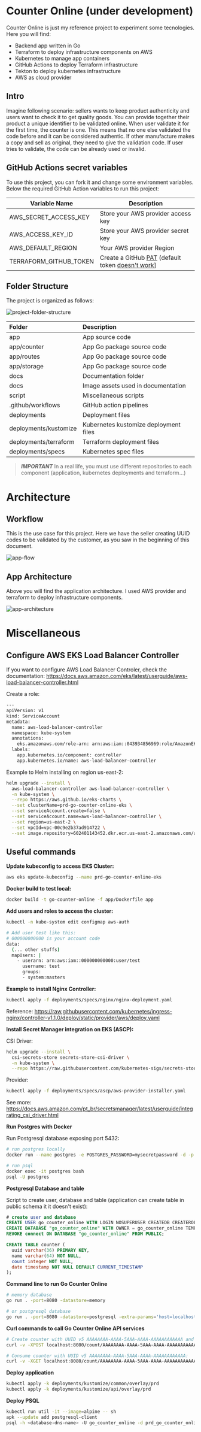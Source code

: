 # Counter Online (under development)

Counter Online is just my reference project to experiment some tecnologies. Here you will find:

- Backend app written in Go
- Terraform to deploy infrastructure components on AWS
- Kubernetes to manage app containers
- GitHub Actions to deploy Terraform infrastructure
- Tekton to deploy kubernetes infrastructure
- AWS as cloud provider

## Intro
Imagine following scenario: sellers wants to keep product authenticity and users want to check it to get quality goods. You can provide together their product a unique identifier to be validated online. When user validate it for the first time, the counter is one. This means that no one else validated the code before and it can be considered authentic. If other manufacture makes a copy and sell as original, they need to give the validation code. If user tries to validate, the code can be already used or invalid.

## GitHub Actions secret variables
To use this project, you can fork it and change some environment variables. Below the required GitHub Action variables to run this project:

|Variable Name|Description|
|-------------|-----------|
|AWS_SECRET_ACCESS_KEY|Store your AWS provider access key|
|AWS_ACCESS_KEY_ID|Store your AWS provider secret key|
|AWS_DEFAULT_REGION|Your AWS provider Region|
|TERRAFORM_GITHUB_TOKEN|Create a GitHub [PAT](https://docs.github.com/pt/authentication/keeping-your-account-and-data-secure/creating-a-personal-access-token) (default token [doesn't work](https://github.community/t/are-there-plans-to-allow-the-actions-token-to-modify-secrets/17626)]|


## Folder Structure
The project is organized as follows:

![project-folder-structure](docs/images/project-folder-structure.png?raw=true)

|Folder|Description                                       |
|:-----|:-------------------------------------------------|
|app|App source code|
|app/counter|App Go package source code|
|app/routes|App Go package source code|
|app/storage|App Go package source code|
|docs|Documentation folder|
|docs|Image assets used in documentation|
|script|Miscellaneous scripts|
|.github/workflows|GitHub action pipelines|
|deployments|Deployment files|
|deployments/kustomize|Kubernetes kustomize deployment files|
|deployments/terraform|Terraform deployment files|
|deployments/specs|Kubernetes spec files|

> **_IMPORTANT_** In a real life, you must use different repositories to each component (application, kubernetes deployments and terraform...)

# Architecture
## Workflow

This is the use case for this project. Here we have the seller creating UUID codes to be validated by the customer, as you saw in the beginning of this document.

![app-flow](docs/images/app-flow.png?raw=true)

## App Architecture
Above you will find the application architecture. I used AWS provider and terraform to deploy infrastructure components.

![app-architecture](docs/images/project-architecture.png?raw=true)

# Miscellaneous

## Configure AWS EKS Load Balancer Controller

If you want to configure AWS Load Balancer Controler, check the documentation: https://docs.aws.amazon.com/eks/latest/userguide/aws-load-balancer-controller.html

Create a role:

```sh
---
apiVersion: v1
kind: ServiceAccount
metadata:
  name: aws-load-balancer-controller
  namespace: kube-system
  annotations:
    eks.amazonaws.com/role-arn: arn:aws:iam::043934856969:role/AmazonEKSLoadBalancerControllerRole
  labels:
    app.kubernetes.io/component: controller
    app.kubernetes.io/name: aws-load-balancer-controller
```

Example to Helm installing on region us-east-2:

```sh
helm upgrade --install \
  aws-load-balancer-controller aws-load-balancer-controller \
  -n kube-system \
  --repo https://aws.github.io/eks-charts \
  --set clusterName=prd-go-counter-online-eks \
  --set serviceAccount.create=false \
  --set serviceAccount.name=aws-load-balancer-controller \
  --set region=us-east-2 \
  --set vpcId=vpc-00c9e2b37ad914722 \
  --set image.repository=602401143452.dkr.ecr.us-east-2.amazonaws.com/amazon/aws-load-balancer-controller
```

## Useful commands

**Update kubeconfig to access EKS Cluster:**

```sh
aws eks update-kubeconfig --name prd-go-counter-online-eks
```

**Docker build to test local:**
```sh
docker build -t go-counter-online -f app/Dockerfile app
```

**Add users and roles to access the cluster:**

```sh
kubectl -n kube-system edit configmap aws-auth

# Add user test like this:
# 000000000000 is your account code
data:
  (... other stuffs)
  mapUsers: |
    - userarn: arn:aws:iam::000000000000:user/test
      username: test
      groups:
      - system:masters
```

**Example to install Nginx Controller:**

```sh
kubectl apply -f deployments/specs/nginx/nginx-deployment.yaml
```

Reference: https://raw.githubusercontent.com/kubernetes/ingress-nginx/controller-v1.1.0/deploy/static/provider/aws/deploy.yaml

**Install Secret Manager integration on EKS (ASCP):**

CSI Driver:
```sh
helm upgrade --install \
  csi-secrets-store secrets-store-csi-driver \
  -n kube-system \
  --repo https://raw.githubusercontent.com/kubernetes-sigs/secrets-store-csi-driver/master/charts
```

Provider:
```sh
kubectl apply -f deployments/specs/ascp/aws-provider-installer.yaml
```
See more: https://docs.aws.amazon.com/pt_br/secretsmanager/latest/userguide/integrating_csi_driver.html

**Run Postgres with Docker**

Run Postgresql database exposing port 5432:

```sh
# run postgres locally
docker run --name postgres -e POSTGRES_PASSWORD=mysecretpassword -d -p 5432:5432 postgres

# run psql
docker exec -it postgres bash
psql -U postgres
```

**Postgresql Database and table**

Script to create user, database and table (application can create table in public schema it it doesn't exist):

```sql
# create user and database
CREATE USER go_counter_online WITH LOGIN NOSUPERUSER CREATEDB CREATEROLE INHERIT NOREPLICATION CONNECTION LIMIT -1 PASSWORD 'go_counter_online_password';
CREATE DATABASE "go_counter_online" WITH OWNER = go_counter_online TEMPLATE = template0 ENCODING = 'UTF8' LC_COLLATE = 'C' LC_CTYPE = 'C';
REVOKE connect ON DATABASE "go_counter_online" FROM PUBLIC;

CREATE TABLE counter (
  uuid varchar(36) PRIMARY KEY,
  name varchar(64) NOT NULL,
  count integer NOT NULL,
  date timestamp NOT NULL DEFAULT CURRENT_TIMESTAMP
);
```

**Command line to run Go Counter Online**

```sh
# memory database
go run . -port=8080 -datastore=memory

# or postgresql database
go run . -port=8080 -datastore=postgresql -extra-params='host=localhost dbname=go_counter_online user=go_counter_online password=go_counter_online_password sslmode=disable' -hide-extra-params=true
```

**Curl commands to call Go Counter Online API services**

```sh
# Create counter with UUID v5 AAAAAAAA-AAAA-5AAA-AAAA-AAAAAAAAAAAA and name test:
curl -v -XPOST localhost:8080/count/AAAAAAAA-AAAA-5AAA-AAAA-AAAAAAAAAAAA/test

# Consume counter with UUID v5 AAAAAAAA-AAAA-5AAA-AAAA-AAAAAAAAAAAA:
curl -v -XGET localhost:8080/count/AAAAAAAA-AAAA-5AAA-AAAA-AAAAAAAAAAAA
```

**Deploy application**
```sh
kubectl apply -k deployments/kustomize/common/overlay/prd
kubectl apply -k deployments/kustomize/api/overlay/prd
```

**Deploy PSQL**
```sh
kubectl run util -it --image=alpine -- sh
apk --update add postgresql-client
psql -h <database-dns-name> -U go_counter_online -d prd_go_counter_online
```